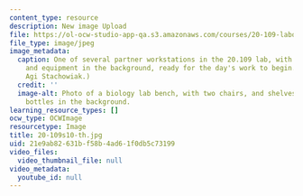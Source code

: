 ```yaml
---
content_type: resource
description: New image Upload
file: https://ol-ocw-studio-app-qa.s3.amazonaws.com/courses/20-109-laboratory-fundamentals-in-biological-engineering-spring-2010/21e9ab82631bf58b4ad61f0db5c73199_20-109s10-th.jpg
file_type: image/jpeg
image_metadata:
  caption: One of several partner workstations in the 20.109 lab, with shared chemicals
    and equipment in the background, ready for the day's work to begin. (Photo by
    Agi Stachowiak.)
  credit: ''
  image-alt: Photo of a biology lab bench, with two chairs, and shelves of chemical
    bottles in the background.
learning_resource_types: []
ocw_type: OCWImage
resourcetype: Image
title: 20-109s10-th.jpg
uid: 21e9ab82-631b-f58b-4ad6-1f0db5c73199
video_files:
  video_thumbnail_file: null
video_metadata:
  youtube_id: null
---
```

